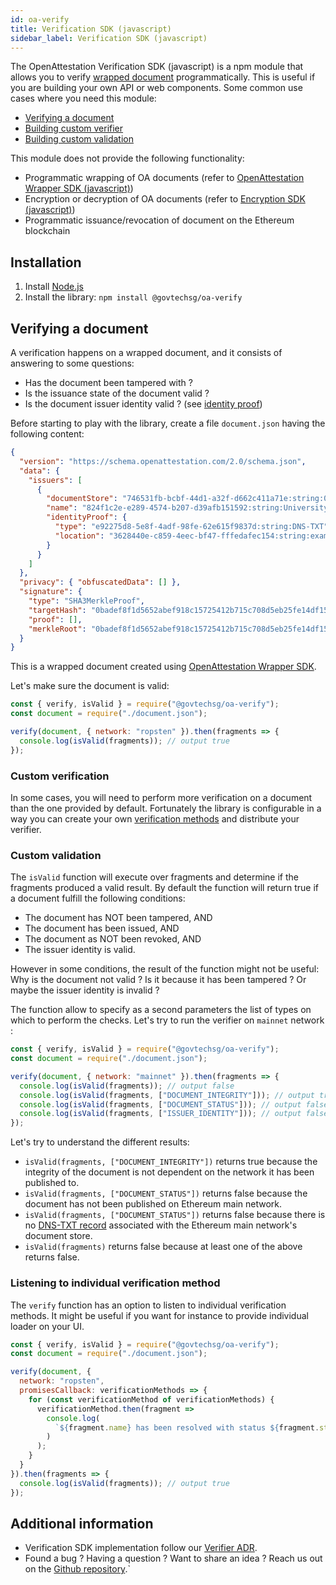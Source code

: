 ```yaml
---
id: oa-verify
title: Verification SDK (javascript)
sidebar_label: Verification SDK (javascript)
---
```


The OpenAttestation Verification SDK (javascript) is a npm module that allows you to  verify [wrapped document](/docs/component/open-attestation) programmatically. This is useful if you are building your own API or web components. Some common use cases where you need this module:
- [Verifying a document](#verifying-a-document)
- [Building custom verifier](#custom-verification)
- [Building custom validation](#custom-validation)

This module does not provide the following functionality:
- Programmatic wrapping of OA documents (refer to [OpenAttestation Wrapper SDK (javascript)](/docs/component/open-attestation))
- Encryption or decryption of OA documents (refer to [Encryption SDK (javascript)](/docs/component/oa-encryption))
- Programmatic issuance/revocation of document on the Ethereum blockchain

## Installation

1. Install [Node.js](https://nodejs.org/en/)
1. Install the library: `npm install @govtechsg/oa-verify`

## Verifying a document

A verification happens on a wrapped document, and it consists of answering to some questions:
- Has the document been tampered with ?
- Is the issuance state of the document valid ?
- Is the document issuer identity valid ? (see [identity proof](/docs/advanced/identity-proofs))

Before starting to play with the library, create a file `document.json` having the following content:
```json
{
  "version": "https://schema.openattestation.com/2.0/schema.json",
  "data": {
    "issuers": [
      {
        "documentStore": "746531fb-bcbf-44d1-a32f-d662c411a71e:string:0x8Fc57204c35fb9317D91285eF52D6b892EC08cD3",
        "name": "824f1c2e-e289-4574-b207-d39afb151592:string:University of Blockchain",
        "identityProof": {
          "type": "e92275d8-5e8f-4adf-98fe-62e615f9837d:string:DNS-TXT",
          "location": "3628440e-c859-4eec-bf47-fffedafec154:string:example.openattestation.com"
        }
      }
    ]
  },
  "privacy": { "obfuscatedData": [] },
  "signature": {
    "type": "SHA3MerkleProof",
    "targetHash": "0badef8f1d5652abef918c15725412b715c708d5eb25fe14df155d63c5241f62",
    "proof": [],
    "merkleRoot": "0badef8f1d5652abef918c15725412b715c708d5eb25fe14df155d63c5241f62"
  }
}
```

This is a wrapped document created using [OpenAttestation Wrapper SDK](/docs/component/open-attestation).

Let's make sure the document is valid:
```javascript
const { verify, isValid } = require("@govtechsg/oa-verify");
const document = require("./document.json");

verify(document, { network: "ropsten" }).then(fragments => {
  console.log(isValid(fragments)); // output true
});
```

### Custom verification
In some cases, you will need to perform more verification on a document than the one provided by default. Fortunately the library is configurable in a way you can create your own [verification methods](/docs/advanced/verification-methods) and distribute your verifier.  

### Custom validation
The `isValid` function will execute over fragments and determine if the fragments produced a valid result. By default the function will return true if a document fulfill the following conditions:
- The document has NOT been tampered, AND
- The document has been issued, AND
- The document as NOT been revoked, AND
- The issuer identity is valid.

However in some conditions, the result of the function might not be useful: Why is the document not valid ? Is it because it has been tampered ? Or maybe the issuer identity is invalid ?

The function allow to specify as a second parameters the list of types on which to perform the checks. Let's try to run the verifier on `mainnet` network :

```javascript
const { verify, isValid } = require("@govtechsg/oa-verify");
const document = require("./document.json");

verify(document, { network: "mainnet" }).then(fragments => {
  console.log(isValid(fragments)); // output false
  console.log(isValid(fragments, ["DOCUMENT_INTEGRITY"])); // output true
  console.log(isValid(fragments, ["DOCUMENT_STATUS"])); // output false
  console.log(isValid(fragments, ["ISSUER_IDENTITY"])); // output false
});
```

Let's try to understand the different results:
- `isValid(fragments, ["DOCUMENT_INTEGRITY"])` returns true because the integrity of the document is not dependent on the network it has been published to.
- `isValid(fragments, ["DOCUMENT_STATUS"])` returns false because the document has not been published on Ethereum main network.
- `isValid(fragments, ["DOCUMENT_STATUS"])` returns false because there is no [DNS-TXT record](/docs/verifiable-document/dns-proof) associated with the Ethereum main network's document store.
- `isValid(fragments)` returns false because at least one of the above returns false.

### Listening to individual verification method
The `verify` function has an option to listen to individual verification methods. It might be useful if you want for instance to provide individual loader on your UI.

```javascript
const { verify, isValid } = require("@govtechsg/oa-verify");
const document = require("./document.json");

verify(document, {
  network: "ropsten",
  promisesCallback: verificationMethods => {
    for (const verificationMethod of verificationMethods) {
      verificationMethod.then(fragment =>
        console.log(
          `${fragment.name} has been resolved with status ${fragment.status}`
        )
      );
    }
  }
}).then(fragments => {
  console.log(isValid(fragments)); // output true
});
```

## Additional information
- Verification SDK implementation follow our [Verifier ADR](https://github.com/Open-Attestation/adr/blob/master/verifier.md).
- Found a bug ? Having a question ? Want to share an idea ? Reach us out on the [Github repository](https://github.com/Open-Attestation/oa-verify).`
